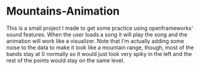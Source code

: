 # Mountains-Animation

This is a small project I made to get some practice using openframeworks' sound features. When the user loads a song it will play the song and the animation will work like a visualizer. Note that I'm actually adding some noise to the data to make it look like a mountain range, though, most of the bands stay at 0 normally so it would just look very spiky in the left and the rest of the points would stay on the same level. 
